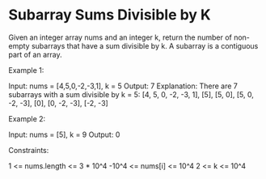 # Subarray Sums Divisible by K

Given an integer array nums and an integer k, return the number of non-empty subarrays that have a sum divisible by k.
A subarray is a contiguous part of an array.

Example 1:

Input: nums = [4,5,0,-2,-3,1], k = 5
Output: 7
Explanation: There are 7 subarrays with a sum divisible by k = 5:
[4, 5, 0, -2, -3, 1], [5], [5, 0], [5, 0, -2, -3], [0], [0, -2, -3], [-2, -3]

Example 2:

Input: nums = [5], k = 9
Output: 0

Constraints:

1 <= nums.length <= 3 * 10^4
-10^4 <= nums[i] <= 10^4
2 <= k <= 10^4
